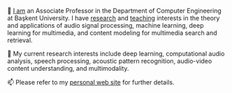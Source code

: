 
🔭 [I am](https://www.baskent.edu.tr/~msert/) an Associate Professor in the Department of Computer Engineering at Başkent University. I have [research](https://www.baskent.edu.tr/~msert/research.html) and [teaching](https://www.baskent.edu.tr/~msert/current.html) interests in the theory and applications of audio signal processing, machine learning, deep learning for multimedia, and content modeling for multimedia search and retrieval.

💬 My current research interests include deep learning, computational audio analysis, speech processing, acoustic pattern recognition, audio-video content understanding, and multimodality.

📫 Please refer to my [personal web site](https://www.baskent.edu.tr/~msert) for further details.

<!-- ### Hi there 👋 

**mustafa-sert/mustafa-sert** is a ✨ _special_ ✨ repository because its `README.md` (this file) appears on your GitHub profile.

Here are some ideas to get you started:

- 🔭 I’m currently working on ...
- 🌱 I’m currently learning ...
- 👯 I’m looking to collaborate on ...
- 🤔 I’m looking for help with ...
- 💬 Ask me about ...
- 📫 How to reach me: ...
- 😄 Pronouns: ...
- ⚡ Fun fact: ...
-->
